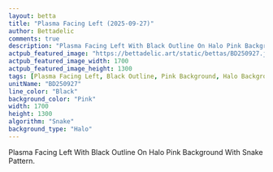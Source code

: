 ```yaml
---
layout: betta
title: "Plasma Facing Left (2025-09-27)"
author: Bettadelic
comments: true
description: "Plasma Facing Left With Black Outline On Halo Pink Background With Snake Pattern."
actpub_featured_image: "https://bettadelic.art/static/bettas/BD250927.jpg"
actpub_featured_image_width: 1700
actpub_featured_image_height: 1300
tags: [Plasma Facing Left, Black Outline, Pink Background, Halo Background Pattern, Snake Pattern, September 2025]
unitName: "BD250927"
line_color: "Black"
background_color: "Pink"
width: 1700
height: 1300
algorithm: "Snake"
background_type: "Halo"
---
```


Plasma Facing Left With Black Outline On Halo Pink Background With Snake Pattern.
